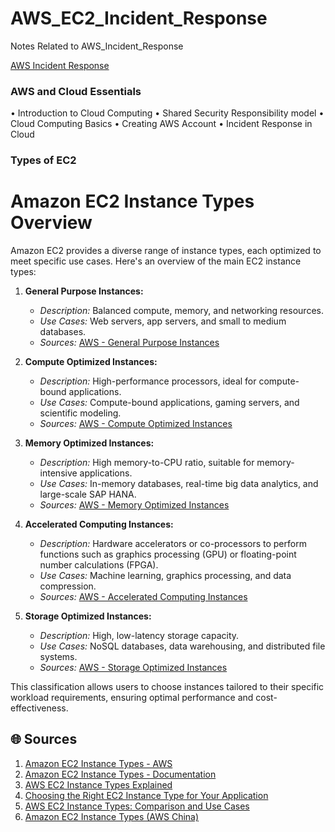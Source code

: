# AWS_EC2_Incident_Response
Notes Related to AWS_Incident_Response

[AWS Incident Response](https://docs.aws.amazon.com/whitepapers/latest/aws-security-incident-response-guide/aws-security-incident-response-guide.html)

### AWS and Cloud Essentials
 • Introduction to Cloud Computing
 • Shared Security Responsibility model
 • Cloud Computing Basics
 • Creating AWS Account
 • Incident Response in Cloud

 ### Types of EC2
 # Amazon EC2 Instance Types Overview

Amazon EC2 provides a diverse range of instance types, each optimized to meet specific use cases. Here's an overview of the main EC2 instance types:

1. **General Purpose Instances:**
   - *Description:* Balanced compute, memory, and networking resources.
   - *Use Cases:* Web servers, app servers, and small to medium databases.
   - *Sources:* [AWS - General Purpose Instances](https://aws.amazon.com/ec2/instance-types/general-purpose/)

2. **Compute Optimized Instances:**
   - *Description:* High-performance processors, ideal for compute-bound applications.
   - *Use Cases:* Compute-bound applications, gaming servers, and scientific modeling.
   - *Sources:* [AWS - Compute Optimized Instances](https://aws.amazon.com/ec2/instance-types/compute-optimized/)

3. **Memory Optimized Instances:**
   - *Description:* High memory-to-CPU ratio, suitable for memory-intensive applications.
   - *Use Cases:* In-memory databases, real-time big data analytics, and large-scale SAP HANA.
   - *Sources:* [AWS - Memory Optimized Instances](https://aws.amazon.com/ec2/instance-types/memory-optimized/)

4. **Accelerated Computing Instances:**
   - *Description:* Hardware accelerators or co-processors to perform functions such as graphics processing (GPU) or floating-point number calculations (FPGA).
   - *Use Cases:* Machine learning, graphics processing, and data compression.
   - *Sources:* [AWS - Accelerated Computing Instances](https://aws.amazon.com/ec2/instance-types/accelerated-computing/)

5. **Storage Optimized Instances:**
   - *Description:* High, low-latency storage capacity.
   - *Use Cases:* NoSQL databases, data warehousing, and distributed file systems.
   - *Sources:* [AWS - Storage Optimized Instances](https://aws.amazon.com/ec2/instance-types/storage-optimized/)

This classification allows users to choose instances tailored to their specific workload requirements, ensuring optimal performance and cost-effectiveness.

## 🌐 Sources
1. [Amazon EC2 Instance Types - AWS](https://aws.amazon.com/ec2/instance-types/)
2. [Amazon EC2 Instance Types - Documentation](https://docs.aws.amazon.com/AWSEC2/latest/UserGuide/instance-types.html)
3. [AWS EC2 Instance Types Explained](https://cloudacademy.com/blog/aws-ec2-instance-types-explained/)
4. [Choosing the Right EC2 Instance Type for Your Application](https://aws.amazon.com/blogs/aws/choosing-the-right-ec2-instance-type-for-your-application/)
5. [AWS EC2 Instance Types: Comparison and Use Cases](https://www.msp360.com/resources/blog/ec2-instance-types/)
6. [Amazon EC2 Instance Types (AWS China)](https://www.amazonaws.cn/en/ec2/instance-types/)
